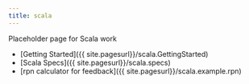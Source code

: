```yaml
---
title: scala
---
```

Placeholder page for Scala work

* [Getting Started]({{ site.pagesurl}}/scala.GettingStarted)
* [Scala Specs]({{ site.pagesurl}}/scala.specs)
* [rpn calculator for feedback]({{ site.pagesurl}}/scala.example.rpn)
